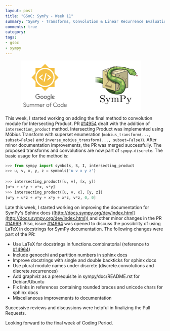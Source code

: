 ```yaml
---
layout: post
title: "GSoC: SymPy - Week 11"
summary: "SymPy - Transforms, Convolution & Linear Recurrence Evaluation"
comments: true
category:
tags:
- gsoc
- sympy
---
```


<img src="/files/gsoc-sympy.png" style="width:75%; height:75%; float:left; margin-left:50px;" />
<br clear="all" />

This week, I started working on adding the final method to convolution module for Intersecting Product. PR [#14954](https://github.com/sympy/sympy/pull/14954) dealt with the addition of `intersection_product` method. Intersecting Product was implemented using Möbius Transform with superset enumeration (`mobius_transform(..., subset=False)` and `inverse_mobius_transform(..., subset=False)`). After minor documentation improvements, the PR was merged successfully. The proposed transforms and convolutions are now part of `sympy.discrete`. The basic usage for the method is:

```python
>>> from sympy import symbols, S, I, intersecting_product
>>> u, v, x, y, z = symbols('u v x y z')

>>> intersecting_product([u, v], [x, y])
[u*x + u*y + v*x, v*y]
>>> intersecting_product([u, v, x], [y, z])
[u*y + u*z + v*y + x*y + x*z, v*z, 0, 0]
```

Late this week, I started working on improving the documentation for SymPy's Sphinx docs ([http://docs.sympy.org/dev/index.html](http://docs.sympy.org/dev/index.html)) and other minor changes in the PR [#14969](https://github.com/sympy/sympy/pull/14969). Also, issue [#14964](https://github.com/sympy/sympy/issues/14964) was opened to discuss the possibility of using LaTeX in docstrings for SymPy documentation. The following changes were part of the PR:

- Use LaTeX for docstrings in functions.combinatorial (reference to [#14964](https://github.com/sympy/sympy/issues/14964))
- Include genocchi and partition numbers in sphinx docs
- Improve docstrings with single and double backticks for sphinx docs
- Use plural module names under discrete (discrete.convolutions and discrete.recurrences)
- Add graphviz as a prerequisite in sympy/doc/README.rst for Debian/Ubuntu
- Fix links in references containing rounded braces and unicode chars for sphinx docs
- Miscellaneous improvements to documentation

Successive reviews and discussions were helpful in finalizing the Pull Requests.

Looking forward to the final week of Coding Period.

